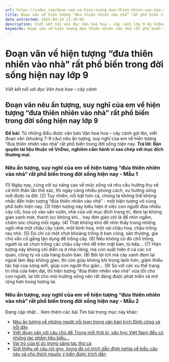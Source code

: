 ```yaml
---
url: https://vndoc.com/doan-van-ve-hien-tuong-dua-thien-nhien-vao-nha-rat-pho-bien-trong-doi-song-hien-nay-lop-9-326470
title: Đoạn văn về hiện tượng “đưa thiên nhiên vào nhà” rất phổ biến trong đời sống hiện nay lớp 9 - Viết kết nối với đọc Văn hoá hoa – cây cảnh - VnDoc.com
date_extracted: 2025-04-14 13:20:03
description: Viết kết nối với đọc Văn hoá hoa - cây cảnh lớp 9 do VnDoc biện soạn, nhằm giúp các em HS có thêm tài liệu tham khảo và có những ý tưởng đa dạng khi thực hành kĩ năng Viết ở lớp 9.
keywords: Đoạn văn về hiện tượng đưa thiên nhiên vào nhà rất phổ biến trong đời sống hiện nay,Viết kết nối với đọc Văn hoá hoa cây cảnh,nêu ấn tượng suy nghĩ của em về hiện tượng đưa thiên nhiên vào nhà rất phổ biến trong đời sống hiện nay,đoạn văn nêu ấn tượng suy nghĩ của em về hiện tượng đưa thiên nhiên vào nhà,Đoạn văn về hiện tượng đưa thiên nhiên vào nhà,Văn mẫu lớp 9
---
```


# Đoạn văn về hiện tượng “đưa thiên nhiên vào nhà” rất phổ biến trong đời sống hiện nay lớp 9
 _Viết kết nối với đọc Văn hoá hoa – cây cảnh_
## **Đoạn văn nêu ấn tượng, suy nghĩ của em về hiện tượng “đưa thiên nhiên vào nhà” rất phổ biến trong đời sống hiện nay lớp 9**
**Đề bài:** Từ những điều được văn bản Văn hoá hoa – cây cảnh gợi lên, viết đoạn văn \(khoảng 7-9 câu\) nêu ấn tượng, suy nghĩ của em về hiện tượng “đưa thiên nhiên vào nhà” rất phổ biến trong đời sống hiện nay.
**Trả lời:**
**Bản quyền tài liệu thuộc về VnDoc, nghiêm cấm hành vi sao chép với mục đích thương mại.**
### Nêu ấn tượng, suy nghĩ của em về hiện tượng “đưa thiên nhiên vào nhà” rất phổ biến trong đời sống hiện nay - Mẫu 1
\(1\) Ngày nay, cùng với sự nâng cao về mức sống và nhu cầu hưởng thụ về cả tinh thần lẫn thể xác, thì ngày càng nhiều phong cách, xu hướng sống mới được ra đời. \(2\) Tuy nhiên, nổi bật hơn cả, chúng ta không thể không nhắc đến hiện tượng “đưa thiên nhiên vào nhà” - một hiện tượng vô cùng phổ biến hiện nay. \(3\) Hiện tượng này biểu hiện ở việc con người đưa nhiều cây cối, hoa cỏ vào sân vườn, nhà cửa với mục đích trang trí, đem lại không gian xanh mát, thanh lọc không khí… hay đơn giản chỉ là để nhìn ngắm, chăm sóc chúng mỗi ngày. \(4\) Thật không khó để nhìn thấy trong những ngôi nhà một chậu cây cảnh, một bình hoa, một vài chậu hoa, chậu trồng rau nhỏ. \(5\) Dù chỉ có một chút khoảng trống ở ban công, sân thượng, gia chủ vẫn cố gắng tận dụng để trồng cây. \(6\) Nếu không có đủ chỗ trống, người ta sẽ chọn trồng các chậu cây nhỏ để trên mặt bàn, tủ bếp… \(7\) Hiện tượng này không chỉ diễn ra ở nhà riêng, mà còn xuất hiện ở cả các cơ quan, công ty và cửa hàng buôn bán. \(8\) Bởi lợi ích mà cây xanh đem lại ngoài làm đẹp không gian, thì còn giúp không khí trong lành hơn, giảm thiểu tác hại của sóng wifi, giúp con người thư giãn… \(9\) So với các xu thế trang trí nhà cửa hiện đại, thì hiện tượng “đưa thiên nhiên vào nhà” vừa tốt cho con người, lại tốt cho môi trường sống nên rất đáng được phát triển và mở rộng hơn trong tương lai.
### Nêu ấn tượng, suy nghĩ của em về hiện tượng “đưa thiên nhiên vào nhà” rất phổ biến trong đời sống hiện nay - Mẫu 2
Đang cập nhật…
Xem thêm các bài Tìm bài trong mục này khác:
  * [Nêu ấn tượng về những người nổi loạn trong văn bản kịch Đình công và nổi dậy](</doan-van-neu-an-tuong-ve-nhung-nguoi-noi-loan-trong-van-ban-kich-dinh-cong-va-noi-day-lop-9-326487>)
  * [Viết đoạn văn với câu chủ đề Trong mỗi thời kì, văn học Việt Nam đều có những tác phẩm tiêu biểu...](</doan-van-trong-moi-thoi-ki-van-hoc-viet-nam-deu-co-nhung-tac-pham-tieu-bieu-doc-dao-ve-nghe-thuat-va-chua-dung-gia-tri-noi-dung-sau-sac-326473>)
  * [Vai trò của kí ức trong sáng tác thơ ca](</viet-doan-van-noi-ve-vai-tro-cua-ki-uc-trong-sang-tac-tho-ca-lop-9-326478>)
  * [Giới thiệu về câu rút gọn, trong đó có trích dẫn định nghĩa về kiểu câu này và chú thích nguồn ý kiến được trích dẫn](</viet-mot-doan-van-khoang-6-8-dong-gioi-thieu-ve-cau-rut-gon-lop-9-326489>)

